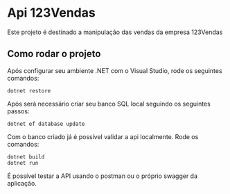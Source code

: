 # Api 123Vendas


Este projeto é destinado a manipulação das vendas da empresa 123Vendas 

## Como rodar o projeto

Após configurar seu ambiente .NET com o Visual Studio, rode os seguintes comandos:

```console
dotnet restore
```

Após será necessário criar seu banco SQL local seguindo os seguintes passos:

```console
dotnet ef database update
```

Com o banco criado já é possível validar a api localmente.
Rode os comandos:

```console
dotnet build
dotnet run
```

É possível testar a API usando o postman ou o próprio swagger da aplicação.
